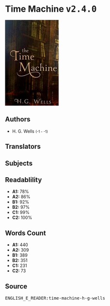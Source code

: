 # Time Machine <kbd>v2.4.0</kbd>

![](./cover.medium.jpg "")

## Authors


 - H. G. Wells <small>(-1 - -1)</small>

## Translators



## Subjects



## Readablility


 - **A1:** 78%
 - **A2:** 86%
 - **B1:** 92%
 - **B2:** 97%
 - **C1:** 99%
 - **C2:** 100%

## Words Count


 - **A1:** 440
 - **A2:** 309
 - **B1:** 389
 - **B2:** 351
 - **C1:** 231
 - **C2:** 73

## Source


<kbd>ENGLISH_E_READER:time-machine-h-g-wells</kbd>
